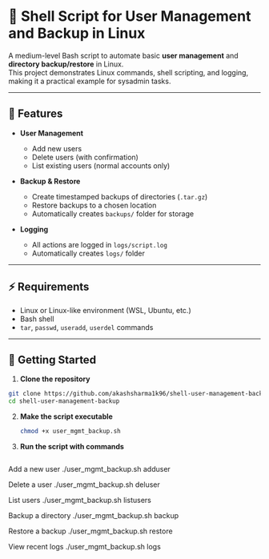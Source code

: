 # 🐚 Shell Script for User Management and Backup in Linux

A medium-level Bash script to automate basic **user management** and **directory backup/restore** in Linux.  
This project demonstrates Linux commands, shell scripting, and logging, making it a practical example for sysadmin tasks.

---

## 🔹 Features

- **User Management**
  - Add new users
  - Delete users (with confirmation)
  - List existing users (normal accounts only)

- **Backup & Restore**
  - Create timestamped backups of directories (`.tar.gz`)
  - Restore backups to a chosen location
  - Automatically creates `backups/` folder for storage

- **Logging**
  - All actions are logged in `logs/script.log`
  - Automatically creates `logs/` folder

---

## ⚡ Requirements

- Linux or Linux-like environment (WSL, Ubuntu, etc.)
- Bash shell
- `tar`, `passwd`, `useradd`, `userdel` commands

---

## 🚀 Getting Started

1. **Clone the repository**
```bash
git clone https://github.com/akashsharma1k96/shell-user-management-backup.git
cd shell-user-management-backup
```
2. **Make the script executable**
   ```bash
   chmod +x user_mgmt_backup.sh
   
3. **Run the script with commands**
   ```bash
Add a new user
./user_mgmt_backup.sh adduser

Delete a user
./user_mgmt_backup.sh deluser

List users
./user_mgmt_backup.sh listusers

Backup a directory
./user_mgmt_backup.sh backup

Restore a backup
./user_mgmt_backup.sh restore

View recent logs
./user_mgmt_backup.sh logs
```
